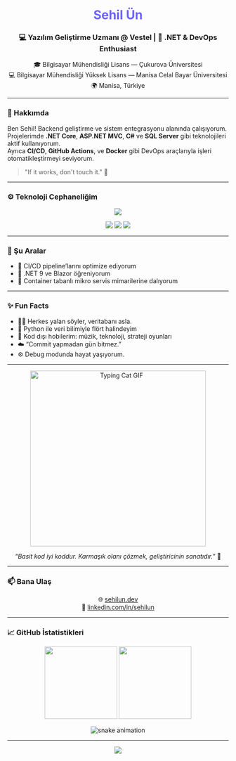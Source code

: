 <!-- PROFIL README - Sehil Ün -->
<h1 align="center"><span style="color:#6C63FF;">Sehil Ün</span></h1>
<h3 align="center">💻 Yazılım Geliştirme Uzmanı @ Vestel | 🚀 .NET & DevOps Enthusiast</h3>

<p align="center">
  🎓 Bilgisayar Mühendisliği Lisans — Çukurova Üniversitesi<br>
  💻 Bilgisayar Mühendisliği Yüksek Lisans — Manisa Celal Bayar Üniversitesi<br>
  🌍 Manisa, Türkiye<br>
</p>

---

### 🧠 Hakkımda
Ben Sehil! Backend geliştirme ve sistem entegrasyonu alanında çalışıyorum.  
Projelerimde **.NET Core**, **ASP.NET MVC**, **C#** ve **SQL Server** gibi teknolojileri aktif kullanıyorum.  
Ayrıca **CI/CD**, **GitHub Actions**, ve **Docker** gibi DevOps araçlarıyla işleri otomatikleştirmeyi seviyorum.  
> "If it works, don't touch it." 🚫  

---

### ⚙️ Teknoloji Cephaneliğim
<p align="center">
  <img src="https://skillicons.dev/icons?i=cs,dotnet,git,github,githubactions,docker,visualstudio,html,css,bootstrap,postgresql,sqlite&perline=6" />
</p>

<p align="center">
  <img src="https://img.shields.io/badge/currently-online-brightgreen?style=for-the-badge&logo=github">
  <img src="https://img.shields.io/badge/coding-.NET_Core-blue?style=for-the-badge&logo=visualstudio">
  <img src="https://img.shields.io/badge/listening-The_Horse_and_The_Infant-1DB954?style=for-the-badge&logo=spotify&logoColor=white">
</p>


---

### 🧩 Şu Aralar
- 🔭 CI/CD pipeline’larını optimize ediyorum  
- 🌱 .NET 9 ve Blazor öğreniyorum  
- 🧠 Container tabanlı mikro servis mimarilerine dalıyorum  

---


### ✨ Fun Facts
- 🤖💾 Herkes yalan söyler, veritabanı asla.
- 🐍 Python ile veri bilimiyle flört halindeyim
- 🧩 Kod dışı hobilerim: müzik, teknoloji, strateji oyunları  
- ☁️ “Commit yapmadan gün bitmez.”
- ⚙️ Debug modunda hayat yaşıyorum.

---

<p align="center">
  <img src="https://media3.giphy.com/media/v1.Y2lkPTc5MGI3NjExNTNmZ3I1ZjAxempsYW1rZzNlYTN1cDQwZTNkbmRoOHNldG4xeWlhciZlcD12MV9pbnRlcm5hbF9naWZfYnlfaWQmY3Q9Zw/VekcnHOwOI5So/giphy.gif" width="400" alt="Typing Cat GIF">
</p>

<p align="center">
  <i>“Basit kod iyi koddur. Karmaşık olanı çözmek, geliştiricinin sanatıdır.”</i> 🎨
</p>

---
### 📫 Bana Ulaş
<p align="center">
  🌐 <a href="https://sehilun.dev" target="_blank">sehilun.dev</a>  <br>
  💼 <a href="https://www.linkedin.com/in/sehil-ün-1a8683214" target="_blank">linkedin.com/in/sehilun</a>
</p>

---
### 📈 GitHub İstatistikleri
<p align="center">
  <img src="https://github-readme-stats.vercel.app/api?username=SehilUN&show_icons=true&theme=radical" height="165">
  <img src="https://github-readme-stats.vercel.app/api/top-langs/?username=SehilUN&layout=compact&theme=radical" height="165">
</p>

<p align="center">
  <img src="https://raw.githubusercontent.com/SehilUN/SehilUN/output/github-contribution-grid-snake.svg" alt="snake animation" />
</p>


---

<p align="center">
  <img src="https://capsule-render.vercel.app/api?type=waving&color=ff0066&height=120&section=footer"/>
</p>

